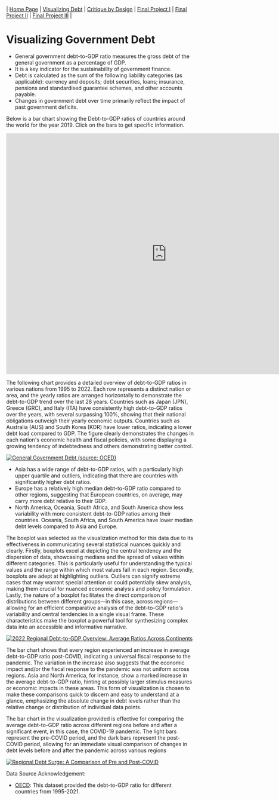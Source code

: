 | [Home Page](https://sharvariyeole.github.io/portfolio) | [Visualizing Debt](visualizing-government-debt) | [Critique by Design](critique-by-design) | [Final Project I](final-project-part-one) | [Final Project II](final-project-part-two) | [Final Project III](final-project-part-three) |

# Visualizing Government Debt

- General government debt-to-GDP ratio measures the gross debt of the general government as a percentage of GDP.
- It is a key indicator for the sustainability of government finance. 
- Debt is calculated as the sum of the following liability categories (as applicable): currency and deposits; debt securities, loans; insurance, 
 pensions and standardised guarantee schemes, and other accounts payable. 
- Changes in government debt over time primarily reflect the impact of past government deficits.

Below is a bar chart showing the Debt-to-GDP ratios of countries around the world for the year 2019. Click on the bars to get specific information.


<iframe src="https://data.oecd.org/chart/7kpg" width="860" height="645" style="border: 0" mozallowfullscreen="true" webkitallowfullscreen="true" allowfullscreen="true"><a href="https://data.oecd.org/chart/7kpg" target="_blank">OECD Chart: General government debt, Total, % of GDP, Annual, 2019</a></iframe>



The following chart provides a detailed overview of debt-to-GDP ratios in various nations from 1995 to 2022. Each row represents a distinct nation or area, and the yearly ratios are arranged horizontally to demonstrate the debt-to-GDP trend over the last 28 years. Countries such as Japan (JPN), Greece (GRC), and Italy (ITA) have consistently high debt-to-GDP ratios over the years, with several surpassing 100%, showing that their national obligations outweigh their yearly economic outputs. Countries such as Australia (AUS) and South Korea (KOR) have lower ratios, indicating a lower debt load compared to GDP. The figure clearly demonstrates the changes in each nation's economic health and fiscal policies, with some displaying a growing tendency of indebtedness and others demonstrating better control.



<div class='tableauPlaceholder' id='viz1706551485619' style='position: relative'><noscript><a href='#'><img alt='General Government Debt (source: OCED) ' src='https:&#47;&#47;public.tableau.com&#47;static&#47;images&#47;In&#47;In-class_17065476256140&#47;Sheet1&#47;1_rss.png' style='border: none' /></a></noscript><object class='tableauViz'  style='display:none;'><param name='host_url' value='https%3A%2F%2Fpublic.tableau.com%2F' /> <param name='embed_code_version' value='3' /> <param name='site_root' value='' /><param name='name' value='In-class_17065476256140&#47;Sheet1' /><param name='tabs' value='no' /><param name='toolbar' value='yes' /><param name='static_image' value='https:&#47;&#47;public.tableau.com&#47;static&#47;images&#47;In&#47;In-class_17065476256140&#47;Sheet1&#47;1.png' /> <param name='animate_transition' value='yes' /><param name='display_static_image' value='yes' /><param name='display_spinner' value='yes' /><param name='display_overlay' value='yes' /><param name='display_count' value='yes' /><param name='language' value='en-US' /><param name='filter' value='publish=yes' /></object></div>
<script type='text/javascript'>
  var divElement = document.getElementById('viz1706551485619');
  var vizElement = divElement.getElementsByTagName('object')[0];
  vizElement.style.width='100%';vizElement.style.height=(divElement.offsetWidth*0.75)+'px';
  var scriptElement = document.createElement('script');
  scriptElement.src = 'https://public.tableau.com/javascripts/api/viz_v1.js';                    vizElement.parentNode.insertBefore(scriptElement, vizElement);
</script>



- Asia has a wide range of debt-to-GDP ratios, with a particularly high upper quartile and outliers, indicating that there are countries with significantly higher debt ratios.
- Europe has a relatively high median debt-to-GDP ratio compared to other regions, suggesting that European countries, on average, may carry more debt relative to their GDP.
- North America, Oceania, South Africa, and South America show less variability with more consistent debt-to-GDP ratios among their countries.
Oceania, South Africa, and South America have lower median debt levels compared to Asia and Europe.


The boxplot was selected as the visualization method for this data due to its effectiveness in communicating several statistical nuances quickly and clearly. Firstly, boxplots excel at depicting the central tendency and the dispersion of data, showcasing medians and the spread of values within different categories. This is particularly useful for understanding the typical values and the range within which most values fall in each region. Secondly, boxplots are adept at highlighting outliers. Outliers can signify extreme cases that may warrant special attention or could potentially skew analysis, making them crucial for nuanced economic analysis and policy formulation. Lastly, the nature of a boxplot facilitates the direct comparison of distributions between different groups—in this case, across regions—allowing for an efficient comparative analysis of the debt-to-GDP ratio's variability and central tendencies in a single visual frame. These characteristics make the boxplot a powerful tool for synthesizing complex data into an accessible and informative narrative.



<div class='tableauPlaceholder' id='viz1706565255315' style='position: relative'><noscript><a href='#'><img alt='2022 Regional Debt-to-GDP Overview: Average Ratios Across Continents ' src='https:&#47;&#47;public.tableau.com&#47;static&#47;images&#47;In&#47;In-class_17065476256140&#47;Sheet3&#47;1_rss.png' style='border: none' /></a></noscript><object class='tableauViz'  style='display:none;'><param name='host_url' value='https%3A%2F%2Fpublic.tableau.com%2F' /> <param name='embed_code_version' value='3' /> <param name='site_root' value='' /><param name='name' value='In-class_17065476256140&#47;Sheet3' /><param name='tabs' value='no' /><param name='toolbar' value='yes' /><param name='static_image' value='https:&#47;&#47;public.tableau.com&#47;static&#47;images&#47;In&#47;In-class_17065476256140&#47;Sheet3&#47;1.png' /> <param name='animate_transition' value='yes' /><param name='display_static_image' value='yes' /><param name='display_spinner' value='yes' /><param name='display_overlay' value='yes' /><param name='display_count' value='yes' /><param name='language' value='en-US' /><param name='filter' value='publish=yes' /></object></div>
<script type='text/javascript'>
 var divElement = document.getElementById('viz1706565255315');
 var vizElement = divElement.getElementsByTagName('object')[0];
 vizElement.style.width='100%';vizElement.style.height=(divElement.offsetWidth*0.75)+'px';
 var scriptElement = document.createElement('script');
 scriptElement.src = 'https://public.tableau.com/javascripts/api/viz_v1.js';                    vizElement.parentNode.insertBefore(scriptElement, vizElement);
</script>



The bar chart shows that every region experienced an increase in average debt-to-GDP ratio post-COVID, indicating a universal fiscal response to the pandemic. The variation in the increase also suggests that the economic impact and/or the fiscal response to the pandemic was not uniform across regions. Asia and North America, for instance, show a marked increase in the average debt-to-GDP ratio, hinting at possibly larger stimulus measures or economic impacts in these areas. This form of visualization is chosen to make these comparisons quick to discern and easy to understand at a glance, emphasizing the absolute change in debt levels rather than the relative change or distribution of individual data points.

The bar chart in the visualization provided is effective for comparing the average debt-to-GDP ratio across different regions before and after a significant event, in this case, the COVID-19 pandemic. The light bars represent the pre-COVID period, and the dark bars represent the post-COVID period, allowing for an immediate visual comparison of changes in debt levels before and after the pandemic across various regions



<div class='tableauPlaceholder' id='viz1706565294913' style='position: relative'><noscript><a href='#'><img alt='Regional Debt Surge: A Comparison of Pre and Post-COVID ' src='https:&#47;&#47;public.tableau.com&#47;static&#47;images&#47;In&#47;In-class_17065476256140&#47;Sheet4&#47;1_rss.png' style='border: none' /></a></noscript><object class='tableauViz'  style='display:none;'><param name='host_url' value='https%3A%2F%2Fpublic.tableau.com%2F' /> <param name='embed_code_version' value='3' /> <param name='site_root' value='' /><param name='name' value='In-class_17065476256140&#47;Sheet4' /><param name='tabs' value='no' /><param name='toolbar' value='yes' /><param name='static_image' value='https:&#47;&#47;public.tableau.com&#47;static&#47;images&#47;In&#47;In-class_17065476256140&#47;Sheet4&#47;1.png' /> <param name='animate_transition' value='yes' /><param name='display_static_image' value='yes' /><param name='display_spinner' value='yes' /><param name='display_overlay' value='yes' /><param name='display_count' value='yes' /><param name='language' value='en-US' /><param name='filter' value='publish=yes' /></object></div>
<script type='text/javascript'>
 var divElement = document.getElementById('viz1706565294913');
 var vizElement = divElement.getElementsByTagName('object')[0];
 vizElement.style.width='100%';vizElement.style.height=(divElement.offsetWidth*0.75)+'px';
 var scriptElement = document.createElement('script');
 scriptElement.src = 'https://public.tableau.com/javascripts/api/viz_v1.js';
 vizElement.parentNode.insertBefore(scriptElement, vizElement);
</script>




Data Source Acknowledgement:
- [OECD](https://data.oecd.org/gga/general-government-debt.htm): This dataset provided the debt-to-GDP ratio for different countries from 1995-2021.
